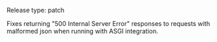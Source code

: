 Release type: patch

Fixes returning "500 Internal Server Error" responses to requests with malformed json when running with ASGI integration.
